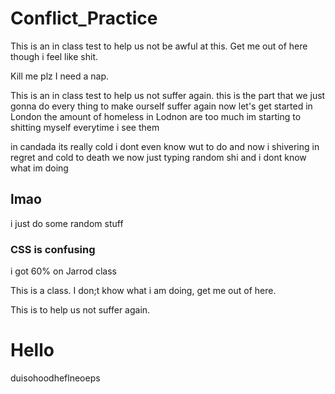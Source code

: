 # Conflict_Practice


This is an in class test to help us not be awful at this. Get me out of here though i feel like shit.



Kill me plz I need a nap.

This is an in class test to help us not suffer again.
this is the part that we just gonna do every thing to make ourself suffer again
now let's get started
in London the amount of homeless in Lodnon are too much im starting to shitting myself everytime i see them

in candada its really cold i dont even know wut to do and now i shivering in regret and cold to death 
we now just typing random shi and i dont know what im doing
## lmao
i just do some random stuff

### CSS is confusing

i got 60% on Jarrod class


This is a class.  I don;t khow what i am doing,
get me out of here. 

This is to help us not suffer again.

# Hello

duisohoodheflneoeps



